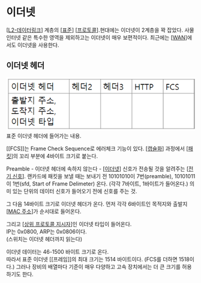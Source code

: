 # 이더넷

[[L2-데이터링크]] 계층의 [[표준]] [[프로토콜]].현대에는 이더넷이 2계층을 꽉 잡았다. 사물인터넷 같은 특수한 영역을 제외하고는 이더넷이 매우 보편적이다. 최근에는 [[WAN]]에서도 이더넷을 사용한다.  

## 이더넷 헤더  

![이더넷 헤더](attachments/2022-09-16-16-39-06.png)
표준 이더넷 헤더에 들어가는 내용.

[[FCS]]는 Frame Check Sequence로 에러체크 기능이 있다. [[캡슐화]] 과정에서 [[패킷]]의 꼬리 부분에 4바이트 크기로 붙는다.  

Preamble - 이더넷 헤더에 속하지 않는다 - [[이더넷]] 신호가 전송될 것을 알려주는 [[전기 신호]]. 
랜카드에 패킷을 보낼 때는 보내기 전 10101010이 7번(preamble), 10101011이 1번(sfd, Start of Frame Delimeter) 온다. (각각 7바이트, 1바이트가 들어온다.) 의미 있는 단위의 데이터 신호가 들어오기 전에 신호를 주는 것.  

그 다음 14바이트 크기로 이더넷 헤더가 온다. 먼저 각각 6바이트인 목적지와 출발지 [[MAC 주소]]가 순서대로 들어온다.  

그리고 [[상위 프로토콜 지시자]]인 이더넷 타입이 들어온다.  
IP는 0x0800, ARP는 0x0806이다.  
(스위치는 이더넷 헤더까지 읽는다) 

이더넷 데이터는 46-1500 바이트 크기로 온다.  
따라서 표준 이더넷 [[프레임]]의 최대 크기는 1514 바이트이다. (FCS를 더하면 1518이다.) 
그러나 장비의 배열마다 기준이 매우 다양하고 고속 장치에서는 더 큰 크기를 허용하기도 한다.  

[//begin]: # "Autogenerated link references for markdown compatibility"
[L2-데이터링크]: L2-데이터링크 "L2-데이터링크"
[표준]: 표준 "표준"
[프로토콜]: 프로토콜 "프로토콜"
[WAN]: WAN "WAN"
[캡슐화]: 캡슐화 "캡슐화"
[패킷]: 패킷 "패킷"
[이더넷]: 이더넷 "이더넷"
[전기 신호]: <전기 신호> "전기 신호"
[MAC 주소]: <MAC 주소> "MAC 주소"
[상위 프로토콜 지시자]: <상위 프로토콜 지시자> "상위 프로토콜 지시자"
[//end]: # "Autogenerated link references"